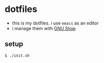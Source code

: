 # dotfiles

* this is my dotfiles. i use `emacs` as an editor
* i manage them with [GNU Stow](https://www.gnu.org/software/stow/).

## setup

``` bash
$ ./init.sh
```
